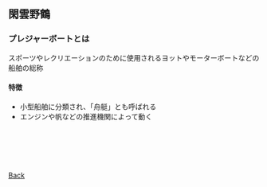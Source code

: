 ## 閑雲野鶴

### プレジャーボートとは

スポーツやレクリエーションのために使用されるヨットやモーターボートなどの船舶の総称

#### 特徴

- 小型船舶に分類され、「舟艇」とも呼ばれる
- エンジンや帆などの推進機関によって動く

<p style="margin-top: 100px;"></p>

[Back](./../../)
